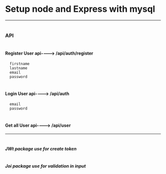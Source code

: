 # Setup node and Express with mysql
__________________________________________________________
# <h3>API</h3>
 # <h4>Register User api----> /api/auth/register</h4>
      firstname
      lastname
      email
      password
   
 # <h4>Login User api----> /api/auth</h4>
      email
      password
 # <h4>Get all User api----> /api/user</h4>
 
 ______________________________________________________
 # <h5> JWt package use for create token </h5>
 # <h5> Joi package  use for validation in input </h5>
 
